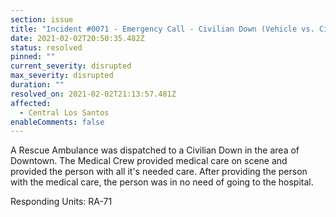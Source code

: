 ```yaml
---
section: issue
title: "Incident #0071 - Emergency Call - Civilian Down (Vehicle vs. Civilian)"
date: 2021-02-02T20:50:35.482Z
status: resolved
pinned: ""
current_severity: disrupted
max_severity: disrupted
duration: ""
resolved_on: 2021-02-02T21:13:57.481Z
affected:
  - Central Los Santos
enableComments: false
---
```

A Rescue Ambulance was dispatched to a Civilian Down in the area of Downtown. The Medical Crew provided medical care on scene and provided the person with all it's needed care. After providing the person with the medical care, the person was in no need of going to the hospital.

Responding Units: RA-71